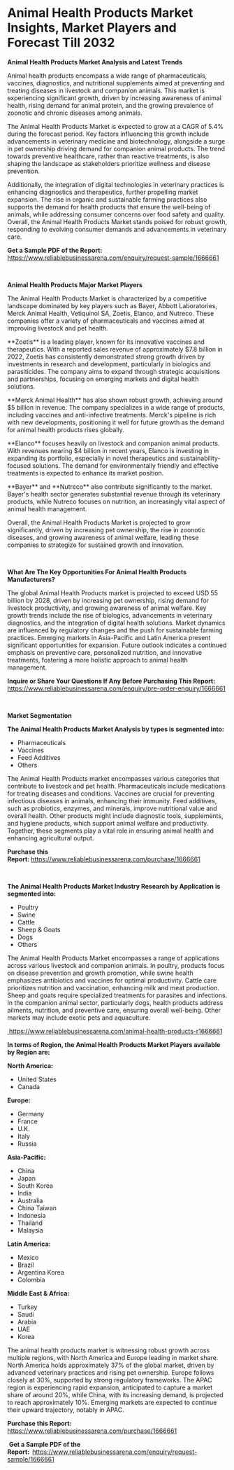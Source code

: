 <p><h1>Animal Health Products Market Insights, Market Players and Forecast Till 2032</h1></p><p><strong>Animal Health Products Market Analysis and Latest Trends</strong></p>
<p><p>Animal health products encompass a wide range of pharmaceuticals, vaccines, diagnostics, and nutritional supplements aimed at preventing and treating diseases in livestock and companion animals. This market is experiencing significant growth, driven by increasing awareness of animal health, rising demand for animal protein, and the growing prevalence of zoonotic and chronic diseases among animals.</p><p>The Animal Health Products Market is expected to grow at a CAGR of 5.4% during the forecast period. Key factors influencing this growth include advancements in veterinary medicine and biotechnology, alongside a surge in pet ownership driving demand for companion animal products. The trend towards preventive healthcare, rather than reactive treatments, is also shaping the landscape as stakeholders prioritize wellness and disease prevention.</p><p>Additionally, the integration of digital technologies in veterinary practices is enhancing diagnostics and therapeutics, further propelling market expansion. The rise in organic and sustainable farming practices also supports the demand for health products that ensure the well-being of animals, while addressing consumer concerns over food safety and quality. Overall, the Animal Health Products Market stands poised for robust growth, responding to evolving consumer demands and advancements in veterinary care.</p></p>
<p><strong>Get a Sample PDF of the Report:&nbsp;</strong> <a href="https://www.reliablebusinessarena.com/enquiry/request-sample/1666661?utm_campaign=3433&utm_medium=2&utm_source=Github&utm_content=ia&utm_term=16042025&utm_id=animal-health-products">https://www.reliablebusinessarena.com/enquiry/request-sample/1666661</a></p>
<p>&nbsp;</p>
<p><strong>Animal Health Products Major Market Players</strong></p>
<p><p>The Animal Health Products Market is characterized by a competitive landscape dominated by key players such as Bayer, Abbott Laboratories, Merck Animal Health, Vetiquinol SA, Zoetis, Elanco, and Nutreco. These companies offer a variety of pharmaceuticals and vaccines aimed at improving livestock and pet health.</p><p>**Zoetis** is a leading player, known for its innovative vaccines and therapeutics. With a reported sales revenue of approximately $7.8 billion in 2022, Zoetis has consistently demonstrated strong growth driven by investments in research and development, particularly in biologics and parasiticides. The company aims to expand through strategic acquisitions and partnerships, focusing on emerging markets and digital health solutions.</p><p>**Merck Animal Health** has also shown robust growth, achieving around $5 billion in revenue. The company specializes in a wide range of products, including vaccines and anti-infective treatments. Merck's pipeline is rich with new developments, positioning it well for future growth as the demand for animal health products rises globally.</p><p>**Elanco** focuses heavily on livestock and companion animal products. With revenues nearing $4 billion in recent years, Elanco is investing in expanding its portfolio, especially in novel therapeutics and sustainability-focused solutions. The demand for environmentally friendly and effective treatments is expected to enhance its market position.</p><p>**Bayer** and **Nutreco** also contribute significantly to the market. Bayer's health sector generates substantial revenue through its veterinary products, while Nutreco focuses on nutrition, an increasingly vital aspect of animal health management. </p><p>Overall, the Animal Health Products Market is projected to grow significantly, driven by increasing pet ownership, the rise in zoonotic diseases, and growing awareness of animal welfare, leading these companies to strategize for sustained growth and innovation.</p></p>
<p>&nbsp;</p>
<p><strong>What Are The Key Opportunities For Animal Health Products Manufacturers?</strong></p>
<p><p>The global Animal Health Products market is projected to exceed USD 55 billion by 2028, driven by increasing pet ownership, rising demand for livestock productivity, and growing awareness of animal welfare. Key growth trends include the rise of biologics, advancements in veterinary diagnostics, and the integration of digital health solutions. Market dynamics are influenced by regulatory changes and the push for sustainable farming practices. Emerging markets in Asia-Pacific and Latin America present significant opportunities for expansion. Future outlook indicates a continued emphasis on preventive care, personalized nutrition, and innovative treatments, fostering a more holistic approach to animal health management.</p></p>
<p><strong>Inquire or Share Your Questions If Any Before Purchasing This Report:</strong> <a href="https://www.reliablebusinessarena.com/enquiry/pre-order-enquiry/1666661?utm_campaign=3433&utm_medium=2&utm_source=Github&utm_content=ia&utm_term=16042025&utm_id=animal-health-products">https://www.reliablebusinessarena.com/enquiry/pre-order-enquiry/1666661</a></p>
<p>&nbsp;</p>
<p><strong>Market Segmentation</strong></p>
<p><strong>The Animal Health Products Market Analysis by types is segmented into:</strong></p>
<p><ul><li>Pharmaceuticals</li><li>Vaccines</li><li>Feed Additives</li><li>Others</li></ul></p>
<p><p>The Animal Health Products market encompasses various categories that contribute to livestock and pet health. Pharmaceuticals include medications for treating diseases and conditions. Vaccines are crucial for preventing infectious diseases in animals, enhancing their immunity. Feed additives, such as probiotics, enzymes, and minerals, improve nutritional value and overall health. Other products might include diagnostic tools, supplements, and hygiene products, which support animal welfare and productivity. Together, these segments play a vital role in ensuring animal health and enhancing agricultural output.</p></p>
<p><strong>Purchase this Report:&nbsp;</strong><a href="https://www.reliablebusinessarena.com/purchase/1666661?utm_campaign=3433&utm_medium=2&utm_source=Github&utm_content=ia&utm_term=16042025&utm_id=animal-health-products">https://www.reliablebusinessarena.com/purchase/1666661</a></p>
<p>&nbsp;</p>
<p><strong>The Animal Health Products Market Industry Research by Application is segmented into:</strong></p>
<p><ul><li>Poultry</li><li>Swine</li><li>Cattle</li><li>Sheep & Goats</li><li>Dogs</li><li>Others</li></ul></p>
<p><p>The Animal Health Products Market encompasses a range of applications across various livestock and companion animals. In poultry, products focus on disease prevention and growth promotion, while swine health emphasizes antibiotics and vaccines for optimal productivity. Cattle care prioritizes nutrition and vaccination, enhancing milk and meat production. Sheep and goats require specialized treatments for parasites and infections. In the companion animal sector, particularly dogs, health products address ailments, nutrition, and preventive care, ensuring overall well-being. Other markets may include exotic pets and aquaculture.</p></p>
<p><a href="https://www.reliablebusinessarena.com/animal-health-products-r1666661?utm_campaign=3433&utm_medium=2&utm_source=Github&utm_content=ia&utm_term=16042025&utm_id=animal-health-products">&nbsp;https://www.reliablebusinessarena.com/animal-health-products-r1666661</a></p>
<p><strong>In terms of Region, the Animal Health Products Market Players available by Region are:</strong></p>
<p>
    <p> <strong> North America: </strong>
        <ul>
            <li>United States</li>
            <li>Canada</li>
        </ul>
        </p> 
    <p> <strong> Europe: </strong>
        <ul>
            <li>Germany</li>
            <li>France</li>
            <li>U.K.</li>
            <li>Italy</li>
            <li>Russia</li>
        </ul>
        </p> 
    <p> <strong> Asia-Pacific: </strong>
        <ul>
            <li>China</li>
            <li>Japan</li>
            <li>South Korea</li>
            <li>India</li>
            <li>Australia</li>
            <li>China Taiwan</li>
            <li>Indonesia</li>
            <li>Thailand</li>
            <li>Malaysia</li>
        </ul>
        </p> 
    <p> <strong> Latin America: </strong>
        <ul>
            <li>Mexico</li>
            <li>Brazil</li>
            <li>Argentina Korea</li>
            <li>Colombia</li>
        </ul>
        </p> 
    <p> <strong> Middle East & Africa: </strong>
        <ul>
            <li>Turkey</li>
            <li>Saudi</li>
            <li>Arabia</li>
            <li>UAE</li>
            <li>Korea</li>
        </ul>
    </p>
    </p>
<p><p>The animal health products market is witnessing robust growth across multiple regions, with North America and Europe leading in market share. North America holds approximately 37% of the global market, driven by advanced veterinary practices and rising pet ownership. Europe follows closely at 30%, supported by strong regulatory frameworks. The APAC region is experiencing rapid expansion, anticipated to capture a market share of around 20%, while China, with its increasing demand, is projected to reach approximately 10%. Emerging markets are expected to continue their upward trajectory, notably in APAC.</p></p>
<p><strong>Purchase this Report: </strong><a href="https://www.reliablebusinessarena.com/purchase/1666661?utm_campaign=3433&utm_medium=2&utm_source=Github&utm_content=ia&utm_term=16042025&utm_id=animal-health-products">https://www.reliablebusinessarena.com/purchase/1666661</a></p>
<p>&nbsp;<strong>Get a Sample PDF of the Report:&nbsp;&nbsp;</strong><a href="https://www.reliablebusinessarena.com/enquiry/request-sample/1666661?utm_campaign=3433&utm_medium=2&utm_source=Github&utm_content=ia&utm_term=16042025&utm_id=animal-health-products">https://www.reliablebusinessarena.com/enquiry/request-sample/1666661</a></p>
<p><strong></strong></p>
<p><p></p><p></p><p></p></p>